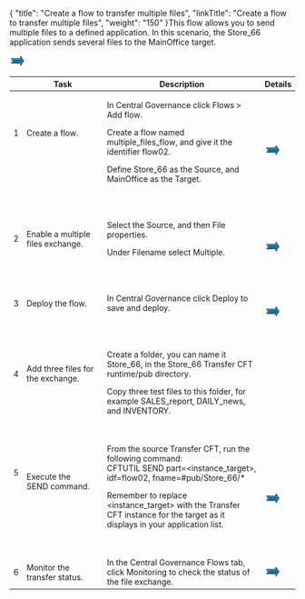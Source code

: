 {
    "title": "Create a flow to transfer multiple files",
    "linkTitle": "Create a flow to transfer multiple files",
    "weight": "150"
}This flow allows you to send multiple files to a defined application. In this scenario, the Store\_66 application sends several files to the MainOffice target.



![](mapArrow.png)



<table cellspacing="0">
   <col/>
   <col/>
   <col/>
   <col/>
   <thead>
      <tr>
         <th> </th>
         <th>Task</th>
         <th>Description</th>
         <th>Details</th>
      </tr>
   </thead>
   <tbody>
      <tr>
         <td>
            <p>1</p>
            <p> </p>
            <p> </p>
         </td>
         <td>
            <p>Create a flow. </p>
            <p> </p>
            <p>
<br/>
</p>
         </td>
         <td>
            <p>In <span>Central Governance</span> click <span>Flows </span>&gt; <span>Add flow</span>.</p>
            <p> Create a flow named <span>multiple_files_flow</span>, and give it the identifier <span>flow02</span>.</p>
            <p>Define Store_66 as the Source, and  MainOffice as the Target. </p>
            <p>
<br/>
</p>
         </td>
         <td><a href="../intro_cg_task_catalog/t_multiple_filesflow"><img alt="" src="mapArrow.png"/></a>
         </td>
      </tr>
      <tr>
         <td>
            <p>2</p>
            <p> </p>
         </td>
         <td>
            <p>Enable a multiple files  exchange.</p>
            <p> </p>
         </td>
         <td>
            <p>Select the Source, and then <span>File properties</span>. </p>
            <p>Under Filename select <span>Multiple</span>.</p>
            <p> </p>
         </td>
         <td><a href="../intro_cg_task_catalog/t_multiple_files"><img alt="" src="mapArrow.png"/></a>
         </td>
      </tr>
      <tr>
         <td>
            <p>3</p>
            <p> </p>
         </td>
         <td>
            <p>Deploy the flow.</p>
            <p> </p>
         </td>
         <td>
            <p>In <span>Central Governance</span> click <span>Deploy </span>to save and deploy.</p>
            <p> </p>
         </td>
         <td><a href="../intro_cg_task_catalog/t_savedeployflow"><img alt="" src="mapArrow.png"/></a>
         </td>
      </tr>
      <tr>
         <td>
            <p>4</p>
            <p> </p>
            <p> </p>
         </td>
         <td>
            <p>Add three files for the exchange.</p>
            <p> </p>
            <p> </p>
         </td>
         <td>
            <p>Create a folder, you can name it <span>Store_66</span>, in the Store_66 <span>Transfer CFT</span> <span>runtime/pub </span>directory. </p>
            <p>Copy three test files to this folder, for example SALES_report, DAILY_news, and INVENTORY.</p>
            <p> </p>
         </td>
         <td>          </td>
      </tr>
      <tr>
         <td>
            <p>5</p>
            <p> </p>
            <p> </p>
            <p> </p>
         </td>
         <td>
            <p>Execute the SEND command.</p>
            <p> </p>
            <p> </p>
         </td>
         <td>From the source <span>Transfer CFT</span>,  run the following command: <span><br/>CFTUTIL SEND part=&lt;instance_target&gt;, idf=flow02, fname=#pub/Store_66/*</span>            <p>Remember to replace <span>&lt;instance_target&gt;</span> with the Transfer CFT instance for the target as it displays in your application list.</p>            <p> </p>         </td>
         <td><a href="../../../c_intro_userinterfaces/about_cftutil"><img alt="" src="mapArrow.png"/></a>
         </td>
      </tr>
      <tr>
         <td>6         </td>
         <td>Monitor the transfer status.          </td>
         <td>In the <span>Central Governance</span> <span>Flows </span>tab, click <span>Monitoring </span>to check the status of the file exchange.         </td>
         <td><a href="../intro_cg_task_catalog/c_flow_monitoring"><img alt="" src="mapArrow.png"/></a>
         </td>
      </tr>
   </tbody>
</table>


